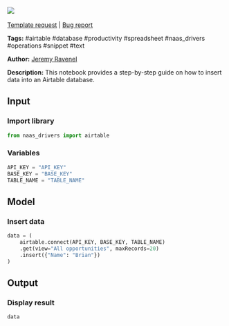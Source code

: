 <a href="https://app.naas.ai/user-redirect/naas/downloader?url=https://raw.githubusercontent.com/jupyter-naas/awesome-notebooks/master/Airtable/Airtable_Insert_data.ipynb" target="_parent"><img src="https://naasai-public.s3.eu-west-3.amazonaws.com/open_in_naas.svg"/></a><br><br><a href="https://github.com/jupyter-naas/awesome-notebooks/issues/new?assignees=&labels=&template=template-request.md&title=Tool+-+Action+of+the+notebook+">Template request</a> | <a href="https://github.com/jupyter-naas/awesome-notebooks/issues/new?assignees=&labels=bug&template=bug_report.md&title=Airtable+-+Insert+data:+Error+short+description">Bug report</a>

**Tags:** #airtable #database #productivity #spreadsheet #naas_drivers #operations #snippet #text

**Author:** [Jeremy Ravenel](https://www.linkedin.com/in/ACoAAAJHE7sB5OxuKHuzguZ9L6lfDHqw--cdnJg/)

**Description:** This notebook provides a step-by-step guide on how to insert data into an Airtable database.

## Input

### Import library


```python
from naas_drivers import airtable
```

### Variables


```python
API_KEY = "API_KEY"
BASE_KEY = "BASE_KEY"
TABLE_NAME = "TABLE_NAME"
```

## Model

### Insert data


```python
data = (
    airtable.connect(API_KEY, BASE_KEY, TABLE_NAME)
    .get(view="All opportunities", maxRecords=20)
    .insert({"Name": "Brian"})
)
```

## Output

### Display result


```python
data
```
